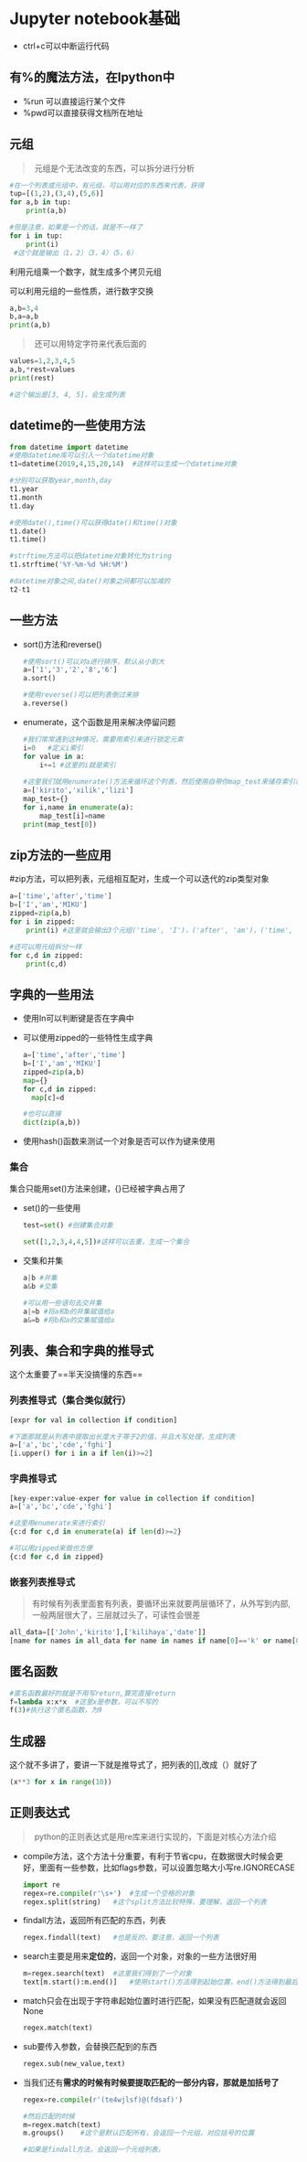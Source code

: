 # Jupyter notebook基础

- ctrl+c可以中断运行代码

## 有%的魔法方法，在Ipython中

- %run 可以直接运行某个文件
- %pwd可以直接获得文档所在地址

## 元组

> ​	元组是个无法改变的东西，可以拆分进行分析

```python
#在一个列表或元组中，有元组，可以用对应的东西来代表，获得
tup=[(1,2),(3,4),(5,6)]
for a,b in tup:
    print(a,b)

#但是注意，如果是一个的话，就是不一样了
for i in tup:
    print(i)
 #这个就是输出（1，2）（3，4）（5，6）
```

利用元组乘一个数字，就生成多个拷贝元组

可以利用元组的一些性质，进行数字交换

```python
a,b=3,4
b,a=a,b
print(a,b)
```

> ​	还可以用特定字符来代表后面的

```python
values=1,2,3,4,5
a,b,*rest=values
print(rest)

#这个输出是[3, 4, 5]，会生成列表
```

## datetime的一些使用方法

```python
from datetime import datetime
#使用datetime库可以引入一个datetime对象
t1=datetime(2019,4,15,20,14)  #这样可以生成一个datetime对象

#分别可以获取year,month,day
t1.year
t1.month
t1.day

#使用date(),time()可以获得date()和time()对象
t1.date()
t1.time()

#strftime方法可以把datetime对象转化为string
t1.strftime('%Y-%m-%d %H:%M')

#datetime对象之间,date()对象之间都可以加减的
t2-t1
```

## 一些方法

- sort()方法和reverse()

  ```python
  #使用sort()可以对a进行排序，默认从小到大
  a=['1','3','2','8','6']
  a.sort()
  
  #使用reverse()可以把列表倒过来排
  a.reverse()
  ```

- enumerate，这个函数是用来解决停留问题

  ```python
  #我们常常遇到这种情况，需要用索引来进行锁定元素
  i=0	#定义i索引
  for value in a:
      i+=1 #这里的i就是索引
   
  #这里我们就用enumerate()方法来循环这个列表，然后使用自带你map_test来储存索引和值
  a=['kirito','xilik','lizi']
  map_test={}
  for i,name in enumerate(a):
      map_test[i]=name
  print(map_test[0])
  ```

## zip方法的一些应用

#zip方法，可以把列表，元组相互配对，生成一个可以迭代的zip类型对象

```python
a=['time','after','time']
b=['I','am','MIKU']
zipped=zip(a,b)
for i in zipped:
    print(i) #这里就会输出3个元组('time', 'I')，('after', 'am')，('time', 'MIKU')

#还可以用元组拆分一样
for c,d in zipped:
	print(c,d)
```

## 字典的一些用法

- 使用In可以判断键是否在字典中

- 可以使用zipped的一些特性生成字典

  ```python
  a=['time','after','time']
  b=['I','am','MIKU']
  zipped=zip(a,b)
  map={}
  for c,d in zipped:
  	map[c]=d
  
  #也可以直接
  dict(zip(a,b))
  ```

- 使用hash()函数来测试一个对象是否可以作为键来使用

### 集合

集合只能用set()方法来创建，{}已经被字典占用了

- set()的一些使用

  ```python
  test=set() #创建集合对象
  
  set([1,2,3,4,4,5])#这样可以去重，生成一个集合
  ```

- 交集和并集

  ```python
  a|b #并集
  a&b #交集
  
  #可以用一些语句去交并集
  a|=b #将a和b的并集赋值给a
  a&=b #将b和a的交集赋值给a
  ```

## 列表、集合和字典的推导式

这个太重要了==半天没搞懂的东西==

### 列表推导式（集合类似就行）

```python
[expr for val in collection if condition]

#下面那就是从列表中提取出长度大于等于2的值，并且大写处理，生成列表
a=['a','bc','cde','fghi']
[i.upper() for i in a if len(i)>=2]

```

### 字典推导式

```python
[key-exper:value-exper for value in collection if condition]
a=['a','bc','cde','fghi']

#这里用enumerate来进行索引
{c:d for c,d in enumerate(a) if len(d)>=2}

#可以用zipped来做也方便
{c:d for c,d in zipped}
```

### 嵌套列表推导式

> ​	有时候有列表里面套有列表，要循环出来就要两层循环了，从外写到内部,一般两层很大了，三层就过头了，可读性会很差

```python
all_data=[['John','kirito'],['kilihaya','date']]
[name for names in all_data for name in names if name[0]=='k' or name[0]=='J']
```

## 匿名函数

```python
#匿名函数最好的就是不用写return,算完直接return
f=lambda x:x*x	#这里x是参数，可以不写的
f(3)#执行这个匿名函数，为9
```

## 生成器

这个就不多讲了，要讲一下就是推导式了，把列表的[],改成（）就好了

```python
(x**3 for x in range(10))
```

## 正则表达式

> ​	python的正则表达式是用re库来进行实现的，下面是对核心方法介绍

- compile方法，这个方法十分重要，有利于节省cpu，在数据很大时候会更好，里面有一些参数，比如flags参数，可以设置忽略大小写re.IGNORECASE

  ```python
  import re
  regex=re.compile(r'\s+')	#生成一个空格的对象
  regex.split(string)	#这个split方法比较特殊，要理解，返回一个列表
  ```

- findall方法，返回所有匹配的东西，列表

  ```python
  regex.findall(text)	#也是反的，要注意，返回一个列表
  ```

- search主要是用来**定位的**，返回一个对象，对象的一些方法很好用

  ```python
  m=regex.search(text)	#这里我们得到了一个对象
  text[m.start():m.end()]	#使用start()方法得到起始位置，end()方法得到最后位置,切片
  ```

- match只会在出现于字符串起始位置时进行匹配，如果没有匹配道就会返回None

  ```python
  regex.match(text)
  ```

- sub要传入参数，会替换匹配到的东西

  ```python
  regex.sub(new_value,text)
  ```

  

- 当我们还有**需求的时候有时候要提取匹配的一部分内容，那就是加括号了**

  ```python
  regex=re.compile(r'(te4wjlsf)@(fdsaf)')
  
  #然后匹配的时候
  m=regex.match(text)
  m.groups()	#这个是默认匹配所有，会返回一个元组，对应括号的位置
  
  #如果是findall方法，会返回一个元组列表。
  ```

